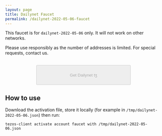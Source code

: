 ```yaml
---
layout: page
title: Dailynet Faucet
permalink: /dailynet-2022-05-06-faucet
---
```


This faucet is for `dailynet-2022-05-06` only. It will not work on other networks.

Please use responsibly as the number of addresses is limited. For special requests, contact us.

<script src='https://www.google.com/recaptcha/api.js'></script>
<script src='https://cdnjs.cloudflare.com/ajax/libs/jquery/3.3.1/jquery.min.js'></script>
<form id="faucet_form" mathod="POST" action='https://faucet.dailynet-2022-05-06.teztnets.xyz'>
    <div>
        <div id="faucet_recaptcha" class="g-recaptcha" data-sitekey="6LcARlgbAAAAAHfqADFawmaQ5U4dceyrdMi1Rtpj" data-callback="captchaDone"></div>
        <br/>
        <button id="gettz" style='display: block; margin: 0 auto; width: 304px; height: 64px;' disabled=true>Get Dailynet ꜩ</button>
    </div>
</form>

<p class="faucet_response" style="display:none;">Here is your activation key:</p>
<p class="faucet_response" style="display:none;"> <textarea id="faucet_textarea" readonly cols="80" rows="25"></textarea> </p>
<p class="faucet_response" style="display:none;">
  <button onclick="copyToClipboard()">Copy to clipboard</button>
  <a id="download_button"><button>Download</button></a>
</p>

## How to use

Download the activation file, store it locally (for example in `/tmp/dailynet-2022-05-06.json`) then run:

```
tezos-client activate account faucet with /tmp/dailynet-2022-05-06.json
```

<p class="faucet_response" style="display:none;">Or directly use the snippet below:</p>

<div class="faucet_response language-plaintext highlighter-rouge" style="display:none;"><div class="highlight"><pre class="highlight"><code>cat &lt;&lt; EOF &gt; /tmp/dailynet-2022-05-06.json
<span id="inline_snippet"></span>
EOF
tezos-client activate account faucet with /tmp/dailynet-2022-05-06.json
</code></pre></div></div>

<script>
function captchaDone(response) {
  $("#gettz").prop('disabled',false); $("#gettz").addClass('btn-b');
}

//https://stackoverflow.com/a/6960586/207209
$("#faucet_form").submit(function(e){
  e.preventDefault();
  $("#gettz").prop('disabled',true); $("#gettz").removeClass('btn-b');
  $("#faucet_recaptcha").hide();
  var form = $(this);
  var url = form.attr('action');

  $.ajax({
    type: "POST",
    url: url,
    data: form.serialize(), // serializes the form's elements.
    success: function(data)
    {
      $("#faucet_textarea").val(JSON.stringify(data,null,'\t'));
      $("#inline_snippet").text(JSON.stringify(data, null, '\t'));
      $(".faucet_response").show();
    }
  });
});

function copyToClipboard() {
  $("#faucet_textarea").select();
  document.execCommand("copy");
}
$("#download_button").click(function() {
    contentType =  'data:application/json,';
    uriContent = contentType + encodeURIComponent($('#faucet_textarea').val());
    this.setAttribute('href', uriContent);
    this.setAttribute('download', 'dailynet-2022-05-06.json');
})
</script>
